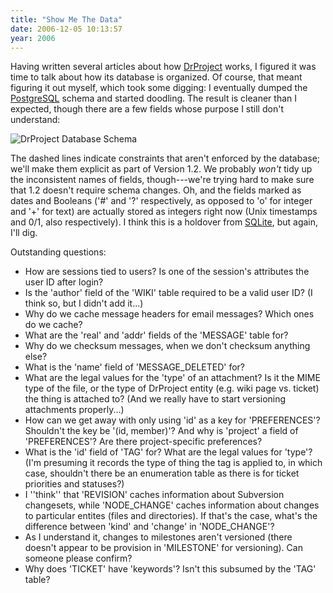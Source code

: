 ```yaml
---
title: "Show Me The Data"
date: 2006-12-05 10:13:57
year: 2006
---
```

Having written several articles about how <a href="http://www.drproject.org">DrProject</a> works, I figured it was time to talk about how its database is organized.  Of course, that meant figuring it out myself, which took some digging: I eventually dumped the <a href="http://www.postgresql.org">PostgreSQL</a> schema and started doodling.  The result is cleaner than I expected, though there are a few fields whose purpose I still don't understand:

<img border="0" id="image742" alt="DrProject Database Schema" src="{{site.github.url}}/files/2006/12/drp-erd.png" />

The dashed lines indicate constraints that aren't enforced by the database; we'll make them explicit as part of Version 1.2.  We probably <em>won't</em> tidy up the inconsistent names of fields, though---we're trying hard to make sure that 1.2 doesn't require schema changes.  Oh, and the fields marked as dates and Booleans ('#' and '?' respectively, as opposed to 'o' for integer and '+' for text) are actually stored as integers right now (Unix timestamps and 0/1, also respectively).  I think this is a holdover from <a href="http://www.sqlite.org">SQLite</a>, but again, I'll dig.

Outstanding questions:
<ul>
	<li>How are sessions tied to users?  Is one of the session's attributes the user ID after login?</li>
	<li>Is the 'author' field of the 'WIKI' table required to be a valid user ID?  (I think so, but I didn't add it...)</li>
	<li>Why do we cache message headers for email messages?  Which ones do we cache?</li>
	<li>What are the 'real' and 'addr' fields of the 'MESSAGE' table for?</li>
	<li>Why do we checksum messages, when we don't checksum anything else?</li>
	<li>What is the 'name' field of 'MESSAGE_DELETED' for?</li>
	<li>What are the legal values for the 'type' of an attachment?  Is it the MIME type of the file, or the type of DrProject entity (e.g. wiki page vs. ticket) the thing is attached to?  (And we really have to start versioning attachments properly...)</li>
	<li>How can we get away with only using 'id' as a key for 'PREFERENCES'? Shouldn't the key be '(id, member)'?  And why is 'project' a field of 'PREFERENCES'?  Are there project-specific preferences?</li>
	<li>What is the 'id' field of 'TAG' for?  What are the legal values for 'type'?  (I'm presuming it records the type of thing the tag is applied to, in which case, shouldn't there be an enumeration table as there is for ticket priorities and statuses?)</li>
	<li>I ''think'' that 'REVISION' caches information about Subversion changesets, while 'NODE_CHANGE' caches information about changes to particular entites (files and directories).  If that's the case, what's the difference between 'kind' and 'change' in 'NODE_CHANGE'?</li>
	<li>As I understand it, changes to milestones aren't versioned (there doesn't appear to be provision in 'MILESTONE' for versioning).  Can someone please confirm?</li>
	<li>Why does 'TICKET' have 'keywords'?  Isn't this subsumed by the 'TAG' table?</li>
</ul>
